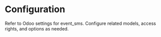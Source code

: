 # Configuration

Refer to Odoo settings for event_sms. Configure related models, access rights, and options as needed.
